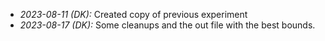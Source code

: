 * *2023-08-11 (DK):* Created copy of previous experiment
* *2023-08-17 (DK):* Some cleanups and the out file with the best bounds.